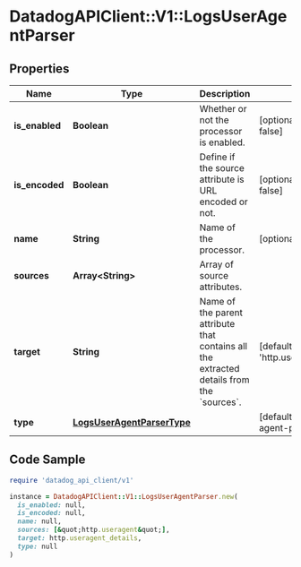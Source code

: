 # DatadogAPIClient::V1::LogsUserAgentParser

## Properties

| Name | Type | Description | Notes |
| ---- | ---- | ----------- | ----- |
| **is_enabled** | **Boolean** | Whether or not the processor is enabled. | [optional][default to false] |
| **is_encoded** | **Boolean** | Define if the source attribute is URL encoded or not. | [optional][default to false] |
| **name** | **String** | Name of the processor. | [optional] |
| **sources** | **Array&lt;String&gt;** | Array of source attributes. |  |
| **target** | **String** | Name of the parent attribute that contains all the extracted details from the &#x60;sources&#x60;. | [default to &#39;http.useragent_details&#39;] |
| **type** | [**LogsUserAgentParserType**](LogsUserAgentParserType.md) |  | [default to &#39;user-agent-parser&#39;] |

## Code Sample

```ruby
require 'datadog_api_client/v1'

instance = DatadogAPIClient::V1::LogsUserAgentParser.new(
  is_enabled: null,
  is_encoded: null,
  name: null,
  sources: [&quot;http.useragent&quot;],
  target: http.useragent_details,
  type: null
)
```

